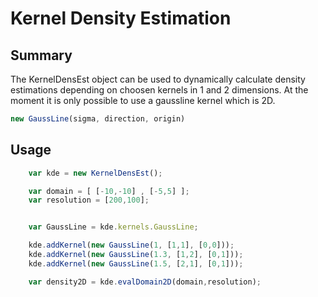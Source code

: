 # Kernel Density Estimation

## Summary

The KernelDensEst object can be used to dynamically calculate density estimations depending on choosen kernels in 1 and 2 dimensions. At the moment it is only possible to use a gaussline kernel which is 2D.

```js
new GaussLine(sigma, direction, origin)
```

## Usage

```js
    var kde = new KernelDensEst();

    var domain = [ [-10,-10] , [-5,5] ];
    var resolution = [200,100];


    var GaussLine = kde.kernels.GaussLine;

    kde.addKernel(new GaussLine(1, [1,1], [0,0]));
    kde.addKernel(new GaussLine(1.3, [1,2], [0,1]));
    kde.addKernel(new GaussLine(1.5, [2,1], [0,1]));

    var density2D = kde.evalDomain2D(domain,resolution);
```